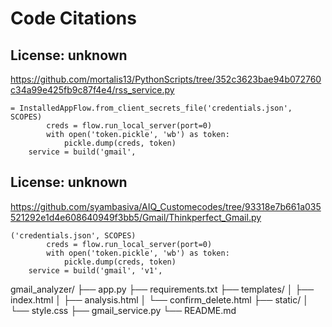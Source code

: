 # Code Citations

## License: unknown
https://github.com/mortalis13/PythonScripts/tree/352c3623bae94b072760c34a99e425fb9c87f4e4/rss_service.py

```
= InstalledAppFlow.from_client_secrets_file('credentials.json', SCOPES)
        creds = flow.run_local_server(port=0)
        with open('token.pickle', 'wb') as token:
            pickle.dump(creds, token)
    service = build('gmail',
```


## License: unknown
https://github.com/syambasiva/AIQ_Customecodes/tree/93318e7b661a035521292e1d4e608640949f3bb5/Gmail/Thinkperfect_Gmail.py

```
('credentials.json', SCOPES)
        creds = flow.run_local_server(port=0)
        with open('token.pickle', 'wb') as token:
            pickle.dump(creds, token)
    service = build('gmail', 'v1',
```

gmail_analyzer/
├── app.py
├── requirements.txt
├── templates/
│   ├── index.html
│   ├── analysis.html
│   └── confirm_delete.html
├── static/
│   └── style.css
├── gmail_service.py
└── README.md

